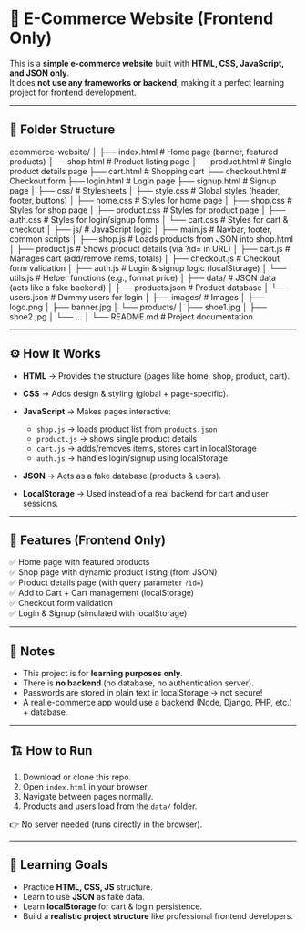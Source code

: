  # 🛒 E-Commerce Website (Frontend Only)

This is a **simple e-commerce website** built with **HTML, CSS, JavaScript, and JSON only**.  
It does **not use any frameworks or backend**, making it a perfect learning project for frontend development.

---

## 📂 Folder Structure
ecommerce-website/
│
├── index.html           # Home page (banner, featured products)
├── shop.html            # Product listing page
├── product.html         # Single product details page
├── cart.html            # Shopping cart
├── checkout.html        # Checkout form
├── login.html           # Login page
├── signup.html          # Signup page
│
├── css/              # Stylesheets
│ ├── style.css         # Global styles (header, footer, buttons)
│ ├── home.css          # Styles for home page
│ ├── shop.css          # Styles for shop page
│ ├── product.css       # Styles for product page
│ ├── auth.css          # Styles for login/signup forms
│ └── cart.css          # Styles for cart & checkout
│
├── js/               # JavaScript logic
│ ├── main.js           # Navbar, footer, common scripts
│ ├── shop.js           # Loads products from JSON into shop.html
│ ├── product.js        # Shows product details (via ?id= in URL)
│ ├── cart.js           # Manages cart (add/remove items, totals)
│ ├── checkout.js       # Checkout form validation
│ ├── auth.js           # Login & signup logic (localStorage)
│ └── utils.js          # Helper functions (e.g., format price)
│
├── data/               # JSON data (acts like a fake backend)
│ ├── products.json     # Product database
│ └── users.json        # Dummy users for login
│
├── images/           # Images
│ ├── logo.png
│ ├── banner.jpg
│ └── products/
│ ├── shoe1.jpg
│ ├── shoe2.jpg
│ └── ...
│
└── README.md        # Project documentation


---

## ⚙️ How It Works

- **HTML** → Provides the structure (pages like home, shop, product, cart).  
- **CSS**  → Adds design & styling (global + page-specific).  

- **JavaScript** → Makes pages interactive:
  - `shop.js`    → loads product list from `products.json`  
  - `product.js` → shows single product details  
  - `cart.js`    → adds/removes items, stores cart in localStorage  
  - `auth.js`    → handles login/signup using localStorage  

- **JSON** → Acts as a fake database (products & users).  
- **LocalStorage** → Used instead of a real backend for cart and user sessions.  

---

## 🚀 Features (Frontend Only)

✅ Home page with featured products  
✅ Shop page with dynamic product listing (from JSON)  
✅ Product details page (with query parameter `?id=`)  
✅ Add to Cart + Cart management (localStorage)  
✅ Checkout form validation  
✅ Login & Signup (simulated with localStorage)   

---

## 📌 Notes

- This project is for **learning purposes only**.  
- There is **no backend** (no database, no authentication server).  
- Passwords are stored in plain text in localStorage → not secure!  
- A real e-commerce app would use a backend (Node, Django, PHP, etc.) + database.  

---

## 🏗️ How to Run

1. Download or clone this repo.  
2. Open `index.html` in your browser.  
3. Navigate between pages normally.  
4. Products and users load from the `data/` folder.  

👉 No server needed (runs directly in the browser).  

---

## 📖 Learning Goals

- Practice **HTML, CSS, JS** structure.  
- Learn to use **JSON** as fake data.  
- Learn **localStorage** for cart & login persistence.  
- Build a **realistic project structure** like professional frontend developers.  
